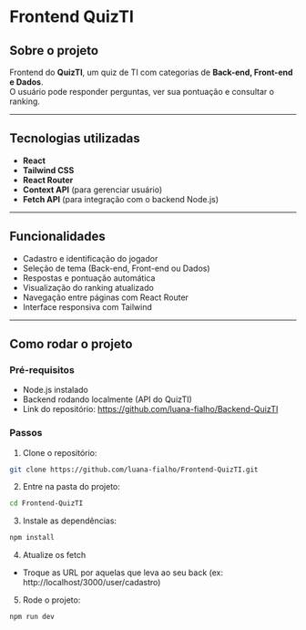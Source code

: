 # Frontend QuizTI

## Sobre o projeto
Frontend do **QuizTI**, um quiz de TI com categorias de **Back-end, Front-end e Dados**.  
O usuário pode responder perguntas, ver sua pontuação e consultar o ranking.

---

## Tecnologias utilizadas
- **React**  
- **Tailwind CSS**  
- **React Router**  
- **Context API** (para gerenciar usuário)  
- **Fetch API** (para integração com o backend Node.js)

---

## Funcionalidades
- Cadastro e identificação do jogador  
- Seleção de tema (Back-end, Front-end ou Dados)  
- Respostas e pontuação automática  
- Visualização do ranking atualizado  
- Navegação entre páginas com React Router  
- Interface responsiva com Tailwind  

---

## Como rodar o projeto

### Pré-requisitos
- Node.js instalado  
- Backend rodando localmente (API do QuizTI)
- Link do repositório: https://github.com/luana-fialho/Backend-QuizTI
  
### Passos
1. Clone o repositório:
```bash
git clone https://github.com/luana-fialho/Frontend-QuizTI.git
```
2. Entre na pasta do projeto:
```bash
cd Frontend-QuizTI
```
3. Instale as dependências:
```bash
npm install
```
4. Atualize os fetch
- Troque as URL por aquelas que leva ao seu back (ex: http://localhost/3000/user/cadastro)

5. Rode o projeto:
```bash
npm run dev
```
